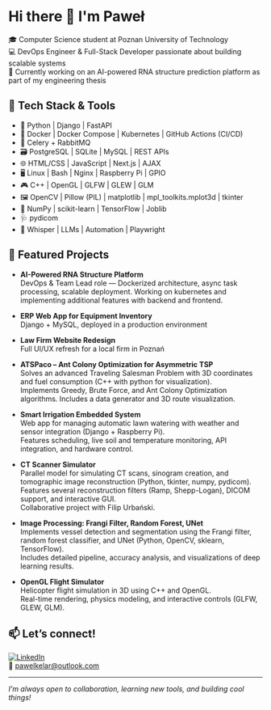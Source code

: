 # Hi there 👋 I'm Paweł

🎓 Computer Science student at Poznan University of Technology  
💻 DevOps Engineer & Full-Stack Developer passionate about building scalable systems  
🔬 Currently working on an AI-powered RNA structure prediction platform as part of my engineering thesis  

## 🔧 Tech Stack & Tools
- 🐍 Python | Django | FastAPI  
- 🐳 Docker | Docker Compose | Kubernetes | GitHub Actions (CI/CD)  
- 📨 Celery + RabbitMQ  
- 🗃️ PostgreSQL | SQLite | MySQL | REST APIs  
- 🌐 HTML/CSS | JavaScript | Next.js | AJAX  
- 🖥️ Linux | Bash | Nginx | Raspberry Pi | GPIO  
- 🎮 C++ | OpenGL | GLFW | GLEW | GLM  
- 🖼️ OpenCV | Pillow (PIL) | matplotlib | mpl_toolkits.mplot3d | tkinter  
- 🔢 NumPy | scikit-learn | TensorFlow | Joblib  
- 🩺 pydicom  
- 🤖 Whisper | LLMs | Automation | Playwright

## 🚀 Featured Projects

- **AI-Powered RNA Structure Platform**  
  DevOps & Team Lead role — Dockerized architecture, async task processing, scalable deployment. Working on kubernetes and implementing additional features with backend and frontend.

- **ERP Web App for Equipment Inventory**  
  Django + MySQL, deployed in a production environment  

- **Law Firm Website Redesign**  
  Full UI/UX refresh for a local firm in Poznań  

- **ATSPaco – Ant Colony Optimization for Asymmetric TSP**  
  Solves an advanced Traveling Salesman Problem with 3D coordinates and fuel consumption (C++ with python for visualization).  
  Implements Greedy, Brute Force, and Ant Colony Optimization algorithms. Includes a data generator and 3D route visualization.  

- **Smart Irrigation Embedded System**  
  Web app for managing automatic lawn watering with weather and sensor integration (Django + Raspberry Pi).  
  Features scheduling, live soil and temperature monitoring, API integration, and hardware control.  

- **CT Scanner Simulator**  
  Parallel model for simulating CT scans, sinogram creation, and tomographic image reconstruction (Python, tkinter, numpy, pydicom).  
  Features several reconstruction filters (Ramp, Shepp-Logan), DICOM support, and interactive GUI.  
  Collaborative project with Filip Urbański.  

- **Image Processing: Frangi Filter, Random Forest, UNet**  
  Implements vessel detection and segmentation using the Frangi filter, random forest classifier, and UNet (Python, OpenCV, sklearn, TensorFlow).  
  Includes detailed pipeline, accuracy analysis, and visualizations of deep learning results.

- **OpenGL Flight Simulator**  
  Helicopter flight simulation in 3D using C++ and OpenGL.  
  Real-time rendering, physics modeling, and interactive controls (GLFW, GLEW, GLM).

## 📫 Let’s connect!
[![LinkedIn](https://img.shields.io/badge/LinkedIn-blue?logo=linkedin)](https://linkedin.com/in/pawel-kelar)  
📧 [pawelkelar@outlook.com](mailto:pawelkelar@outlook.com)  

---

*I’m always open to collaboration, learning new tools, and building cool things!*

<!-- Python | Django | FastAPI | Docker | Kubernetes | Celery | PostgreSQL | Next.js | LLMs | Playwright | Poznań | RNA | AI | DevOps | Full Stack -->
